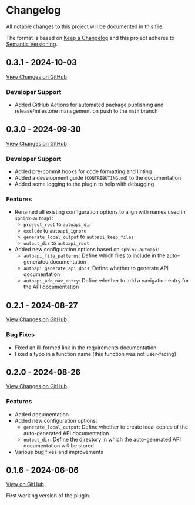 # Changelog

All notable changes to this project will be documented in this file.

The format is based on
[Keep a Changelog](https://keepachangelog.com/en/1.0.0/) and this project
adheres to [Semantic Versioning](https://semver.org/spec/v2.0.0.html).

## 0.3.1 - 2024-10-03

[View Changes on GitHub](https://github.com/jcayers20/mkdocs-autoapi/compare/0.3.0...0.3.1)

### Developer Support

- Added GitHub Actions for automated package publishing and release/milestone
  management on push to the `main` branch

## 0.3.0 - 2024-09-30

[View Changes on GitHub](https://github.com/jcayers20/mkdocs-autoapi/compare/0.2.1...0.3.0)

### Developer Support

- Added pre-commit hooks for code formatting and linting
- Added a development guide (`CONTRIBUTING.md`) to the documentation
- Added some logging to the plugin to help with debugging

### Features

- Renamed all existing configuration options to align with names used in
  `sphinx-autoapi`:
  - `project_root` to `autoapi_dir`
  - `exclude` to `autoapi_ignore`
  - `generate_local_output` to `autoapi_keep_files`
  - `output_dir` to `autoapi_root`
- Added new configuration options based on `sphinx-autoapi`:
  - `autoapi_file_patterns`: Define which files to include in the auto-generated
    documentation
  - `autoapi_generate_api_docs`: Define whether to generate API documentation
  - `autoapi_add_nav_entry`:  Define whether to add a navigation entry for the
    API documentation


## 0.2.1 - 2024-08-27

[View Changes on GitHub](https://github.com/jcayers20/mkdocs-autoapi/compare/0.2.0...0.2.1)

### Bug Fixes

- Fixed an ill-formed link in the requirements documentation
- Fixed a typo in a function name (this function was not user-facing)


## 0.2.0 - 2024-08-26

[View Changes on GitHub](https://github.com/jcayers20/mkdocs-autoapi/compare/0.1.6...0.2.0)

### Features

- Added documentation
- Added new configuration options:
  - `generate_local_output`: Define whether to create local copies of the
    auto-generated API documentation
  - `output_dir`: Define the directory in which the auto-generated API
    documentation will be stored
- Various bug fixes and improvements


## 0.1.6 - 2024-06-06

[View on GitHub](https://github.com/jcayers20/mkdocs-autoapi/tree/0.1.6)

First working version of the plugin.

